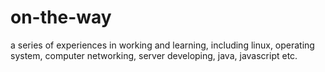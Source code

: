 # on-the-way
a series of experiences in working and learning, including linux, operating system, computer networking, server developing, java, javascript etc.
